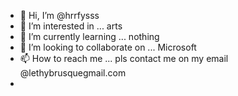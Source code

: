 - 👋 Hi, I’m @hrrfysss
- 👀 I’m interested in ... arts 
- 🌱 I’m currently learning ... nothing
- 💞️ I’m looking to collaborate on ... Microsoft
- 📫 How to reach me ... pls contact me on my email @lethybrusquegmail.com
- 

<!---
hrrfysss/hrrfysss is a ✨ special ✨ repository because its `README.md` (this file) appears on your GitHub profile.
You can click the Preview link to take a look at your changes.
--->
